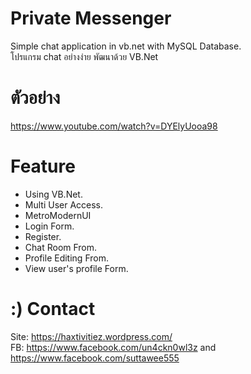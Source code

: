 # Private Messenger
Simple chat application in vb.net with MySQL Database.<br />
โปรแกรม chat อย่างง่าย พัฒนาด้วย VB.Net
# ตัวอย่าง
https://www.youtube.com/watch?v=DYElyUooa98
# Feature
- Using VB.Net.
- Multi User Access.
- MetroModernUI
- Login Form.
- Register.
- Chat Room From.
- Profile Editing From.
- View user's profile Form.

# :) Contact
Site: https://haxtivitiez.wordpress.com/<br />
FB: https://www.facebook.com/un4ckn0wl3z and https://www.facebook.com/suttawee555
